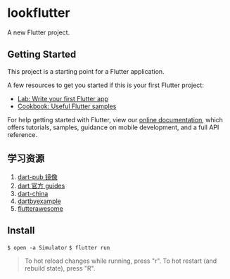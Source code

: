 # lookflutter

A new Flutter project.

## Getting Started

This project is a starting point for a Flutter application.

A few resources to get you started if this is your first Flutter project:

- [Lab: Write your first Flutter app](https://flutter.dev/docs/get-started/codelab)
- [Cookbook: Useful Flutter samples](https://flutter.dev/docs/cookbook)

For help getting started with Flutter, view our
[online documentation](https://flutter.dev/docs), which offers tutorials,
samples, guidance on mobile development, and a full API reference.

## 学习资源

1. [dart-pub 镜像](https://mirror.tuna.tsinghua.edu.cn/help/dart-pub/)
2. [dart 官方 guides](https://dart.dev/guides)
3. [dart-china](https://dartcn.com/)
4. [dartbyexample](http://jpryan.me/dartbyexample/)
5. [flutterawesome](https://flutterawesome.com/)

## Install

`$ open -a Simulator`
`$ flutter run`

> To hot reload changes while running, press "r". To hot restart (and rebuild state), press "R".
